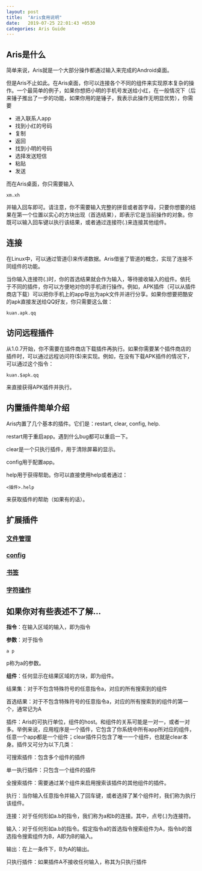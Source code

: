```yaml
---
layout: post
title:  "Aris食用说明"
date:   2019-07-25 22:01:43 +0530
categories: Aris Guide
---
```

## Aris是什么

  简单来说，Aris就是一个大部分操作都通过输入来完成的Android桌面。
  
  但是Aris不止如此。在Aris桌面，你可以连接各个不同的组件来实现原本复杂的操作。一个最简单的例子，如果你想把小明的手机号发送给小红，在一般情况下（后来锤子推出了一步的功能，如果你用的是锤子，我表示此操作无明显优势），你需要
  
  * 进入联系人app
  * 找到小红的号码
  * 复制
  * 返回
  * 找到小明的号码
  * 选择发送短信
  * 粘贴
  * 发送
  
而在Aris桌面，你只需要输入
  
    xm.xh
    
并输入回车即可。请注意，你不需要输入完整的拼音或者首字母，只要你想要的结果在第一个位置以实心的方块出现（首选结果），即表示它是当前操作的对象。你既可以输入回车键以执行该结果，或者通过连接符(.)来连接其他组件。
  
## 连接

  在Linux中，可以通过管道(|)来传递数据。Aris借鉴了管道的概念，实现了连接不同组件的功能。
  
  当你输入连接符(.)时，你的首选结果就会作为输入，等待接收输入的组件。依托于不同的插件，你可以方便地对你的手机进行操作。例如，APK插件（可以从插件商店下载）可以把你手机上的app导出为apk文件并进行分享。如果你想要把酷安的apk直接发送给QQ好友，你只需要这么做：
  
    kuan.apk.qq
    
## 访问远程插件

  从1.0.7开始，你不需要在插件商店下载插件再执行。如果你需要某个插件商店的插件时，可以通过远程访问符($)来实现。例如，在没有下载APK插件的情况下，可以通过这个指令：
   
    kuan.$apk.qq
    
  来直接获得APK插件并执行。
    
## 内置插件简单介绍  
  
  Aris内置了几个基本的插件。它们是：restart, clear, config, help. 
  
  restart用于重启app。遇到什么bug都可以重启一下。
  
  clear是一个只执行插件，用于清除屏幕的显示。
  
  config用于配置app。
  
  help用于获得帮助。你可以直接使用help或者通过：
  
    <插件>.help
  
  来获取插件的帮助（如果有的话）。
  
## 扩展插件


### [文件管理]
  
  [文件管理]:http://arislauncher.com/aris/guide/2017/07/25/cd/
          
### [config]

  [config]:http://arislauncher.com/aris/guide/2017/07/25/config/
  
### [书签]

  [书签]:http://arislauncher.com/aris/guide/2017/07/25/bookmark/
     
### [字符操作]

  [字符操作]:http://arislauncher.com/aris/guide/2017/07/25/string/
  
## 如果你对有些表述不了解...

  **指令**：在输入区域的输入，即为指令

  **参数**：对于指令
  
    a p
    
  p称为a的参数。
  
  **组件**：任何显示在结果区域的方块，即为组件。
  
  结果集：对于不包含特殊符号的任意指令a，对应的所有搜索到的组件
  
  首选结果：对于不包含特殊符号的任意指令a，对应的所有搜索到的组件的第一个，通常记为A
  
  插件：Aris的可执行单位，组件的host。和组件的关系可能是一对一，或者一对多。举例来说，应用程序是一个插件，它包含了你系统中所有app所对应的组件，任意一个app都是一个组件；clear插件只包含了唯一一个组件，也就是clear本身。插件又可分为以下几类：
  
  可搜索插件：包含多个组件的插件
  
  单一执行插件：只包含一个组件的插件
  
  全搜索插件：需要通过某个组件来启用搜索该插件的其他组件的插件。
  
  执行：当你输入任意指令并输入了回车键，或者选择了某个组件时，我们称为执行该组件。
  
  连接：对于任何形如a.b的指令，我们称为a和b的连接。其中，点号(.)为连接符。
  
  输入：对于任何形如a.b的指令。假定指令a的首选指令搜索组件为A，指令b的首选指令搜索组件为B，A即为B的输入。
  
  输出：在上一条件下，B为A的输出。
  
  只执行插件：如果插件A不接收任何输入，称其为只执行插件
   